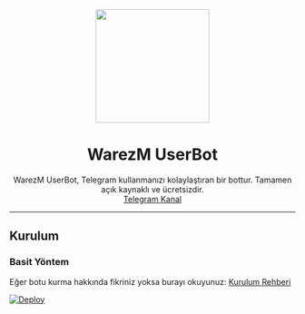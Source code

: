 <div align="center">

  <img src="https://pbs.twimg.com/profile_images/1222496839179689985/FCFYljUq.png" width="200" height="200">
  <h1>WarezM UserBot</h1>

</div>
<p align="center">
    WarezM UserBot, Telegram kullanmanızı kolaylaştıran bir bottur. Tamamen açık kaynaklı ve ücretsizdir.
    <br>
        <a href="https://t.me/warezm">Telegram Kanal</a>
    <br>
</p>

----

## Kurulum
### Basit Yöntem
Eğer botu kurma hakkında fikriniz yoksa burayı okuyunuz: [Kurulum Rehberi](https://github.com/XNulI/turhanuserbot/wiki/Kurulum/)

[![Deploy](https://www.herokucdn.com/deploy/button.svg)](https://heroku.com/deploy?template=https://github.com/XNulI/turhanuserbot)



